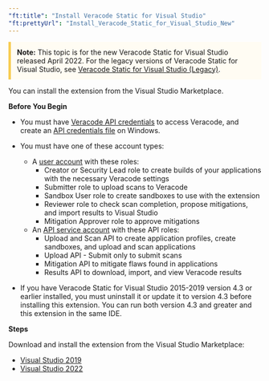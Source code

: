 ```yaml
---
"ft:title": "Install Veracode Static for Visual Studio"
"ft:prettyUrl": "Install_Veracode_Static_for_Visual_Studio_New"
---
```


 <p style="background-color:#FFFCF3; padding: 12px; border-left: 5px solid #F7CD55;"><b>Note:</b> This topic is for the new Veracode Static for Visual Studio released April 2022. For the legacy versions of Veracode Static for Visual Studio, see <a href="https://docs.veracode.com/r/c_title_VS">Veracode Static for Visual Studio (Legacy)</a>.</p>

You can install the extension from the Visual Studio Marketplace.

<p font-size="13pt"><b>Before You Begin</b></p>

- You must have [Veracode API credentials](https://docs.veracode.com/r/c_api_credentials3) to access Veracode, and create an [API credentials file](https://docs.veracode.com/r/t_configure_credentials_windows) on Windows.
- You must have one of these account types:
 
    - A [user account](https://docs.veracode.com/r/c_role_permissions) with these roles:
        - Creator or Security Lead role to create builds of your applications with the necessary Veracode settings
        - Submitter role to upload scans to Veracode
        - Sandbox User role to create sandboxes to use with the extension
        - Reviewer role to check scan completion, propose mitigations, and import results to Visual Studio
        - Mitigation Approver role to approve mitigations
    - An [API service account](https://docs.veracode.com/r/c_API_roles) with these API roles:
        - Upload and Scan API to create application profiles, create sandboxes, and upload and scan applications
        - Upload API - Submit only to submit scans
        - Mitigation API to mitigate flaws found in applications
        - Results API to download, import, and view Veracode results

- If you have Veracode Static for Visual Studio 2015-2019 version 4.3 or earlier installed, you must uninstall it or update it to version 4.3 before installing this extension. You can run both version 4.3 and greater and this extension in the same IDE.

<p font-size="13pt"><b>Steps</b></p>

Download and install the extension from the Visual Studio Marketplace:

- [Visual Studio 2019](https://marketplace.visualstudio.com/items?itemName=Veracode.StaticForVs2019)
- [Visual Studio 2022](https://marketplace.visualstudio.com/items?itemName=Veracode.StaticForVs2022)